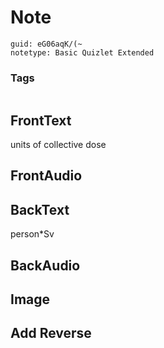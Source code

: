 # Note
```
guid: eG06aqK/(~
notetype: Basic Quizlet Extended
```

### Tags
```
```

## FrontText
units of collective dose

## FrontAudio


## BackText
person*Sv

## BackAudio


## Image


## Add Reverse

